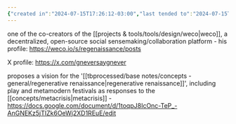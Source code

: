 ```yaml
---
{"created in":"2024-07-15T17:26:12-03:00","last tended to":"2024-07-15T17:39:10-03:00","tags":["metamodernism","person","gameb","architect","holochain","lab","regen","🌱"],"dg-publish":true,"permalink":"/people/references/architect-design/gnoman/","dgPassFrontmatter":true,"created":"2024-07-15T17:26:12.811-03:00","updated":"2024-07-23T02:19:08.381-03:00"}
---
```


one of the co-creators of the [[projects & tools/tools/design/weco\|weco]], a decentralized, open-source social sensemaking/collaboration platform - his profile: https://weco.io/s/regenaissance/posts

X profile: https://x.com/gneversaygnever

proposes a vision for the '[[tbprocessed/base notes/concepts - general/regenerative renaissance\|regenerative renaissance]]', including play and metamodern festivals as responses to the [[concepts/metacrisis\|metacrisis]] - https://docs.google.com/document/d/1toqpJ8IcOnc-TeP_-AnGNEKz5jTIZk6OeWj2XD1REuE/edit

